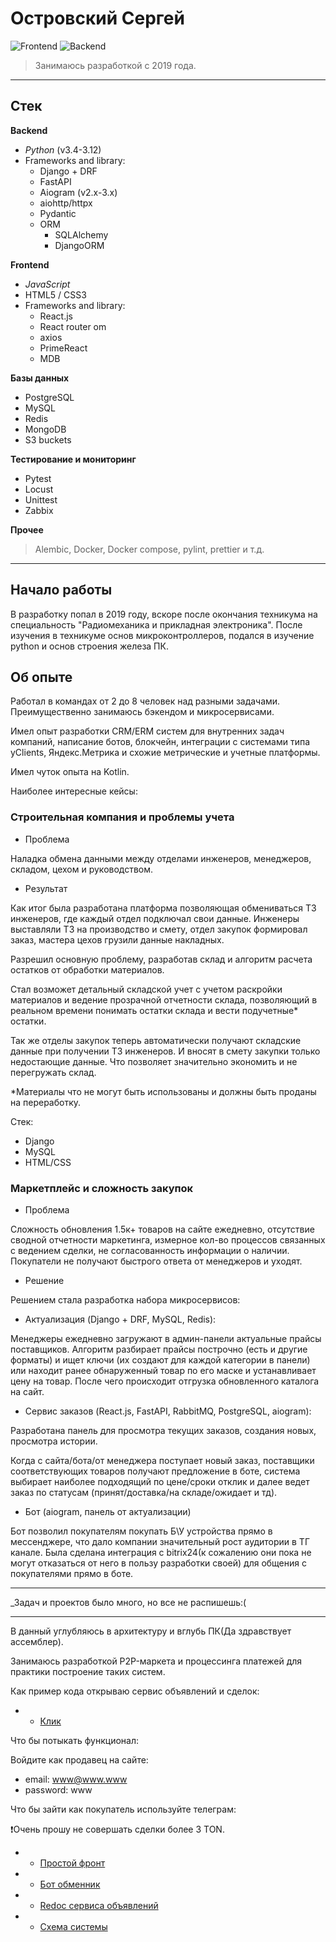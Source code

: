 [//]: # ([![header][header-url]][header-link])

# Островский Сергей
![Frontend][Frontend-image]
![Backend][Backend-image]

> Занимаюсь разработкой с 2019 года.


---
## Стек

**Backend** 

* *Python* (v3.4-3.12)
* Frameworks and library:
  * Django + DRF
  * FastAPI
  * Aiogram (v2.x-3.x)
  * aiohttp/httpx
  * Pydantic
  * ORM
    * SQLAlchemy
    * DjangoORM
    
**Frontend** 

* *JavaScript*
* HTML5 / CSS3
* Frameworks and library:
  * React.js
  * React router om
  * axios
  * PrimeReact
  * MDB

**Базы данных** 

* PostgreSQL
* MySQL
* Redis
* MongoDB
* S3 buckets

**Тестирование и мониторинг** 
* Pytest
* Locust
* Unittest
* Zabbix

**Прочее** 
> Alembic, Docker, Docker compose, pylint, prettier и т.д.

---------------

## Начало работы

В разработку попал в 2019 году, вскоре после окончания техникума на специальность "Радиомеханика и прикладная электроника".
После изучения в техникуме основ микроконтроллеров, подался в изучение python и основ строения железа ПК.

## Об опыте

Работал в командах от 2 до 8 человек над разными задачами. Преимущественно занимаюсь бэкендом и микросервисами.

Имел опыт разработки CRM/ERM систем для внутренних задач компаний, написание ботов, блокчейн, 
интеграции с системами типа yClients, Яндекс.Метрика и схожие метрические и учетные платформы.

Имел чуток опыта на Kotlin. 

Наиболее интересные кейсы:

### Строительная компания и проблемы учета

* Проблема

Наладка обмена данными между отделами инженеров, менеджеров, складом, цехом и руководством.

* Результат

Как итог была разработана платформа позволяющая обмениваться ТЗ инженеров, где каждый отдел подключал свои данные.
Инженеры выставляли ТЗ на производство и смету, отдел закупок формировал заказ, мастера цехов грузили данные накладных.

Разрешил основную проблему, разработав склад и алгоритм расчета остатков от обработки материалов.

Стал возможет детальный складской учет с учетом раскройки материалов и ведение прозрачной отчетности склада,
позволяющий в реальном времени понимать остатки склада и вести подучетные* остатки.

Так же отделы закупок теперь автоматически получают складские данные при получении ТЗ инженеров. И вносят в смету закупки только недостающие данные.
Что позволяет значительно экономить и не перегружать склад.

*Материалы что не могут быть использованы и должны быть проданы на переработку.

Стек: 
- Django
- MySQL
- HTML/CSS

### Маркетплейс и сложность закупок
* Проблема

Сложность обновления 1.5к+ товаров на сайте ежедневно, отсутствие сводной отчетности маркетинга,
измерное кол-во процессов связанных с ведением сделки, не согласованность информации о наличии.
Покупатели не получают быстрого ответа от менеджеров и уходят.

* Решение

Решением стала разработка набора микросервисов:

- Актуализация (Django + DRF, MySQL, Redis):

Менеджеры ежедневно загружают в админ-панели актуальные прайсы поставщиков. Алгоритм разбирает прайсы построчно (есть и другие форматы)
и ищет ключи (их создают для каждой категории в панели) или находит ранее обнаруженный товар по его маске и устанавливает цену на товар.
После чего происходит отгрузка обновленного каталога на сайт.

- Сервис заказов (React.js, FastAPI, RabbitMQ, PostgreSQL, aiogram):

Разработана панель для просмотра текущих заказов, создания новых, просмотра истории.

Когда с сайта/бота/от менеджера поступает новый заказ, поставщики соответствующих товаров получают предложение в боте,
система выбирает наиболее подходящий по цене/сроки отклик и далее ведет заказ по статусам (принят/доставка/на складе/ожидает и тд).


- Бот (aiogram, панель от актуализации)

Бот позволил покупателям покупать Б\У устройства прямо в мессенджере, что дало компании значительный рост аудитории в ТГ канале.
Была сделана интеграция с bitrix24(к сожалению они пока не могут отказаться от него в пользу разработки своей) 
для общения с покупателями прямо в боте.

---

_Задач и проектов было много, но все не распишешь:(

---
В данный углубляюсь в архитектуру и вглубь ПК(Да здравствует ассемблер).

Занимаюсь разработкой P2P-маркета и процессинга платежей для практики построение таких систем. 

Как пример кода открываю сервис объявлений и сделок:

* * [Клик][order-service-url]

Что бы потыкать функционал:

Войдите как продавец на сайте:

- email: www@www.www
- password: www

Что бы зайти как покупатель используйте телеграм:

❗️Очень прошу не совершать сделки более 3 TON.

* * [Простой фронт][frontend-url]
* * [Бот обменник][bot-url]


* * [Redoc сервиса объявлений][redoc-url]
* * [Схема системы][miro-url]

[frontend-url]: https://frontend.pyostr.ru/
[bot-url]: https://t.me/pyostr_bot
[redoc-url]: https://order.pyostr.ru/redoc
[miro-url]: https://miro.com/app/board/uXjVPdqp-NE=/?share_link_id=173684708077

[order-service-url]: https://github.com/pyostr/EXCHANGE_ORDERS
[header-url]: https://s3.timeweb.com/2481cb39-1f5a3cd1-6620-459a-860f-6d8d44288631/ico/portfolio/logoza.png
[header-link]: https://t.me/pyostr


[Frontend-image]:https://s3.timeweb.com/2481cb39-1f5a3cd1-6620-459a-860f-6d8d44288631/ico/portfolio/react.png
[Backend-image]: https://s3.timeweb.com/2481cb39-1f5a3cd1-6620-459a-860f-6d8d44288631/ico/portfolio/4375050_logo_python_icon48.png
